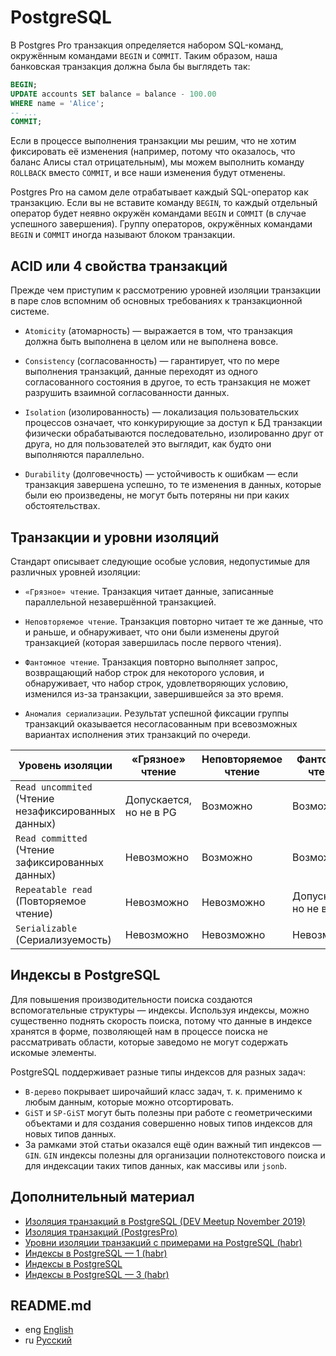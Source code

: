 # PostgreSQL

В Postgres Pro транзакция определяется набором SQL-команд, окружённым командами `BEGIN` и `COMMIT`.
Таким образом, наша банковская транзакция должна была бы выглядеть так:

```sql
BEGIN;
UPDATE accounts SET balance = balance - 100.00
WHERE name = 'Alice';
-- ...
COMMIT;
```
Если в процессе выполнения транзакции мы решим, что не хотим фиксировать её изменения (например, потому что оказалось,
что баланс Алисы стал отрицательным), мы можем выполнить команду `ROLLBACK` вместо `COMMIT`, и все наши изменения будут
отменены.

Postgres Pro на самом деле отрабатывает каждый SQL-оператор как транзакцию. Если вы не вставите команду `BEGIN`,
то каждый отдельный оператор будет неявно окружён командами `BEGIN` и `COMMIT` (в случае успешного завершения).
Группу операторов, окружённых командами `BEGIN` и `COMMIT` иногда называют блоком транзакции.

## ACID или 4 свойства транзакций

Прежде чем приступим к рассмотрению уровней изоляции транзакции в паре слов вспомним об основных требованиях к транзакционной системе.

- `Atomicity` (атомарность) — выражается в том, что транзакция должна быть выполнена в целом или не выполнена вовсе.

- `Consistency` (согласованность) — гарантирует, что по мере выполнения транзакций, данные переходят из одного согласованного состояния
в другое, то есть транзакция не может разрушить взаимной согласованности данных.

- `Isolation` (изолированность) — локализация пользовательских процессов означает, что конкурирующие за доступ к БД транзакции физически обрабатываются последовательно,
изолированно друг от друга, но для пользователей это выглядит, как будто они выполняются параллельно.

- `Durability` (долговечность) — устойчивость к ошибкам — если транзакция завершена успешно, то те изменения в данных, которые были ею произведены, не могут быть потеряны ни при каких обстоятельствах.

## Транзакции и уровни изоляций

Стандарт описывает следующие особые условия, недопустимые для различных уровней изоляции:

- `«Грязное» чтение`. Транзакция читает данные, записанные параллельной незавершённой транзакцией.

- `Неповторяемое чтение`. Транзакция повторно читает те же данные, что и раньше, и обнаруживает, что они были изменены другой транзакцией (которая завершилась после первого чтения).

- `Фантомное чтение`. Транзакция повторно выполняет запрос, возвращающий набор строк для некоторого условия, и обнаруживает, что набор строк, удовлетворяющих условию, изменился из-за транзакции, завершившейся за это время.

- `Аномалия сериализации`. Результат успешной фиксации группы транзакций оказывается несогласованным при всевозможных вариантах исполнения этих транзакций по очереди.



| Уровень изоляции                                    | «Грязное» чтение        | Неповторяемое чтение  | Фантомное чтение        | Аномалия сериализации  |
|-----------------------------------------------------|-------------------------|-----------------------|-------------------------|------------------------|
| `Read uncommited` (Чтение незафиксированных данных) | Допускается, но не в PG | Возможно              | Возможно                | Возможно               |
| `Read committed` (Чтение зафиксированных данных)    | Невозможно              | Возможно              | Возможно                | Возможно               |
| `Repeatable read` (Повторяемое чтение)              | Невозможно              | Невозможно            | Допускается, но не в PG | Возможно               |
| `Serializable` (Сериализуемость)                    | Невозможно              | Невозможно            | Невозможно              | Невозможно             |

## Индексы в PostgreSQL

Для повышения производительности поиска создаются вспомогательные структуры — индексы. Используя индексы,
можно существенно поднять скорость поиска, потому что данные в индексе хранятся в форме, позволяющей нам в процессе
поиска не рассматривать области, которые заведомо не могут содержать искомые элементы.

PostgreSQL поддерживает разные типы индексов для разных задач:

- `B-дерево` покрывает широчайший класс задач, т. к. применимо к любым данным, которые можно отсортировать.
- `GiST` и `SP-GiST` могут быть полезны при работе с геометрическими объектами и для создания совершенно новых типов индексов
для новых типов данных.
- За рамками этой статьи оказался ещё один важный тип индексов — `GIN`. `GIN` индексы полезны для организации полнотекстового
поиска и для индексации таких типов данных, как массивы или `jsonb`.


## Дополнительный материал
- [Изоляция транзакций в PostgreSQL (DEV Meetup November 2019)](https://www.youtube.com/watch?v=h4-o0kQz5lo&t=11s&ab_channel=QAHub)
- [Изоляция транзакций (PostgresPro)](https://postgrespro.ru/docs/postgrespro/9.5/transaction-iso)
- [Уровни изоляции транзакций с примерами на PostgreSQL (habr)](https://habr.com/ru/articles/317884/)
- [Индексы в PostgreSQL — 1 (habr)](https://habr.com/ru/companies/postgrespro/articles/326096/)
- [Индексы в PostgreSQL](https://tproger.ru/articles/indeksy-v-postgresql)
- [Индексы в PostgreSQL — 3 (habr)](https://habr.com/ru/companies/postgrespro/articles/328280/)

## README.md

- eng [English](https://github.com/lumorow/golang-interview-preparation/blob/main/PosgreSQL/README.md)
- ru [Русский](https://github.com/lumorow/golang-interview-preparation/blob/main/PosgreSQL/readme/README.ru.md)
